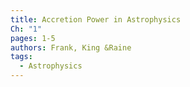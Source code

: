 ```yaml
---
title: Accretion Power in Astrophysics
Ch: "1"
pages: 1-5
authors: Frank, King &Raine
tags:
  - Astrophysics
---
```

